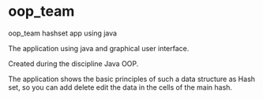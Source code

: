 # oop_team
oop_team hashset app using java

The application using java and graphical user interface.

Created during the discipline Java OOP.

The application shows the basic principles of such a data structure as Hash set, so you can add delete edit the data in the cells of the main hash.
